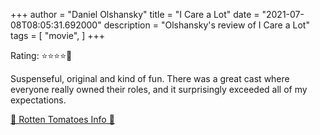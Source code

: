 +++
author = "Daniel Olshansky"
title = "I Care a Lot"
date = "2021-07-08T08:05:31.692000"
description = "Olshansky's review of I Care a Lot"
tags = [
    "movie",
]
+++

Rating: ⭐⭐⭐⭐🌟

Suspenseful, original and kind of fun. There was a great cast where everyone really owned their roles, and it surprisingly exceeded all of my expectations.

[🍅 Rotten Tomatoes Info 🍅](https://www.rottentomatoes.com//m/i_care_a_lot)
